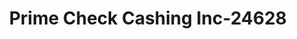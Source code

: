 ---
f_zip-code: 33442
f_state-code: FL
title: Prime Check Cashing Inc-24628
f_phone: 954-429-1396
f_city-only: Deerfield Beach
f_address: 2137 Discovery Cir W Deerfield Beach
f_location-unique-id: '24628'
slug: prime-check-cashing-inc-24628
updated-on: '2024-05-30T13:46:58.046Z'
created-on: '2024-05-30T13:36:59.803Z'
published-on: '2024-05-30T13:54:32.469Z'
f_city-state: cms/city/deerfield-beach-fl.md
f_company: cms/company/prime-check-cashing-inc.md
f_state: cms/state/florida.md
layout: '[payday-loan].html'
tags: payday-loan
---
